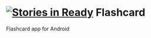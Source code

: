 [![Stories in Ready](https://badge.waffle.io/mars3142/flashcard.svg?label=ready&title=Ready)](http://waffle.io/mars3142/flashcard)
Flashcard
=========

Flashcard app for Android
